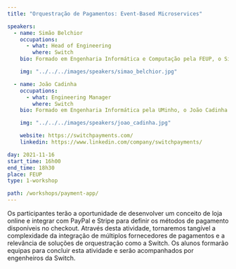 ```yaml
---
title: "Orquestração de Pagamentos: Event-Based Microservices"

speakers:
  - name: Simão Belchior
    occupations:
      - what: Head of Engineering
        where: Switch
    bio: Formado em Engenharia Informática e Computação pela FEUP, o Simão Belchior exerce a função de Head of Engineering na Switch. Em 2009, rumou a Inglaterra para trabalhar na UNEP-WCMC, uma agência executiva do Programa das Nações Unidas para o Meio Ambiente, enquanto Analyst Developer. No fim de 2014, voltou à Invicta, juntou-se à Vizzuality e passou a Product Developer, liderando uma equipa de designers, developers, data scientists e social scientists no desenvolvimento de vários projectos de conservação da natureza e biodiversidade.

    img: "../../../images/speakers/simao_belchior.jpg"

  - name: João Cadinha
    occupations:
      - what: Engineering Manager
        where: Switch
    bio: Formado em Engenharia Informática pela UMinho, o João Cadinha assume a função de Engineering Manager na Switch. Nos últimos três anos, o João trabalhou como Delivery Manager gerindo equipas e projetos de IT em supply chain por todo o mundo, da Rússia até ao Canadá, tendo passado por empresas como a Nokia, Tlantic, GrupoPIE e Generix Group. A sua especialidade é C++ e recentemente tem explorado cada vez mais as áreas de gestão de empresas e equipas.

    img: "../../../images/speakers/joao_cadinha.jpg"

    website: https://switchpayments.com/
    linkedin: https://www.linkedin.com/company/switchpayments/

day: 2021-11-16
start_time: 16h00
end_time: 18h30
place: FEUP
type: 1-workshop

path: /workshops/payment-app/
---
```


Os participantes terão a oportunidade de desenvolver um conceito de loja online e integrar com PayPal e Stripe para definir os métodos de pagamento disponíveis no checkout. Através desta atividade, tornaremos tangível a complexidade da integração de múltiplos fornecedores de pagamentos e a relevância de soluções de orquestração como a Switch. Os alunos formarão equipas para concluir esta atividade e serão acompanhados por engenheiros da Switch.
